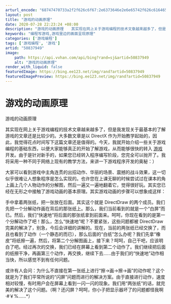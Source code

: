 ```yaml
---
arturl_encode: "68747470733a2f2f626c6f67:2e6373646e2e6e65742f626c616465616e64736f756c303037:2f61727469636c652f64657461696c732f3530383337393439"
layout: post
title: "游戏的动画原理"
date: 2020-07-28 22:23:24 +08:00
description: "游戏的动画原理　　其实现在网上关于游戏编程的技术文章越来越多了，但是我发现关"
keywords: "编程写游戏,游戏里边的画面呈现原理"
categories: ['游戏编程']
tags: ['游戏编程', '游戏']
artid: "50837949"
image:
    path: https://api.vvhan.com/api/bing?rand=sj&artid=50837949
    alt: "游戏的动画原理"
render_with_liquid: false
featuredImage: https://bing.ee123.net/img/rand?artid=50837949
featuredImagePreview: https://bing.ee123.net/img/rand?artid=50837949
---
```


# 游戏的动画原理

游戏的动画原理
  
  
  
其实现在网上关于游戏编程的技术文章越来越多了，但是我发现关于最基本的了解游戏的文章还是比较少的。大多数文章是以 DirectX 作为开始教学起始的，因此，我觉得花点时间写下这篇文章还是值得的。今天，我就开始介绍一些关于游戏编程的基础东西，以便大家能够真正的开始了解游戏，从而能够很快的转入
[游戏](http://www.bladeandsoul007.com)
开发。由于是针对新手的，如果您已经转入程序编写阶段，您完全可以抛开了。我将采用一种不同于网络上现有的教学方法，来讲一下游戏程序开发的奥秘：）
  
  
  
大家可以看到游戏中主角连贯的出招动作、华丽的场景、震撼的战斗效果，这一切似乎很难让人想象程序是怎么实现的。也许您在上课无聊的时候尝试过在课本的角上画上几个人物动作的分解图，然后一遍又一遍地翻着它，觉得很好玩。其实您已经在无形之中接触了游戏动画的基本原理。其实游戏动画的步骤可以想象成这样：
  
  
  
手中拿着两张纸，把一张放在后面。其实这个就是 DirectDraw 的两个成员。我们先把一个分解动作画在背后的那张纸上。那么，我们当前看到的就是一个“白屏”而已。然后，我们“快速地”将后面的那张纸拿到前面来。呵呵，你现在看到的是第一个分解动作了吧！那么，怎么“快速地”呢？不要紧张，这些问题都被 DirectDraw 完美的解决了，别急，今后会详细的讲解的。现在，当前的两张纸已经交换了，而且也看到了动作（一个静态的而已），那么后面的“白纸”怎么办呢？我们先拿“橡皮”将纸擦一遍，然后，将第二个分解图画上，接下来？呵呵，自己干吧，应该明白了吧。经过再次的交换，我们已经在屏幕上看到第二个动作了。我们继续把后面的纸擦干净，再画第三个动作，再交换，继续下去......由于我们的“快速地”动作相当快，所以感觉不到有任何问题。
  
  
  
或许有人会问：为什么不直接在第一张纸上进行“擦->画->擦->画”的动作呢？这个就是为了我们平常所说的“闪屏”问题而进行的解决方案。由于直接进行动作，速度相对较慢，有时用户会在屏幕上看到一闪一闪的现象。我们用“两张纸”的话，就完美的解决了这个问题。（啊？还闪屏？呵呵，你小子把显示器坏了的问题都怪我啊·#￥%……\*）